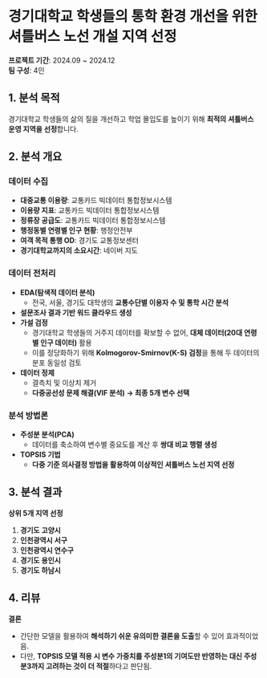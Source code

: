 # **경기대학교 학생들의 통학 환경 개선을 위한 셔틀버스 노선 개설 지역 선정**
 **프로젝트 기간**: 2024.09 ~ 2024.12  
 **팀 구성**: 4인  

## **1. 분석 목적**
경기대학교 학생들의 삶의 질을 개선하고 학업 몰입도를 높이기 위해 **최적의 셔틀버스 운영 지역을 선정**합니다.

## **2. 분석 개요**

###  데이터 수집
- **대중교통 이용량**: 교통카드 빅데이터 통합정보시스템  
- **이용량 지표**: 교통카드 빅데이터 통합정보시스템  
- **정류장 공급도**: 교통카드 빅데이터 통합정보시스템  
- **행정동별 연령별 인구 현황**: 행정안전부  
- **여객 목적 통행 OD**: 경기도 교통정보센터  
- **경기대학교까지의 소요시간**: 네이버 지도  

###  데이터 전처리
- **EDA(탐색적 데이터 분석)**  
  - 전국, 서울, 경기도 대학생의 **교통수단별 이용자 수 및 통학 시간 분석**  
- **설문조사 결과 기반 워드 클라우드 생성**  
- **가설 검정**  
  - 경기대학교 학생들의 거주지 데이터를 확보할 수 없어, **대체 데이터(20대 연령별 인구 데이터)** 활용  
  - 이를 정당화하기 위해 **Kolmogorov-Smirnov(K-S) 검정**을 통해 두 데이터의 분포 동일성 검토  
- **데이터 정제**  
  - 결측치 및 이상치 제거  
  - **다중공선성 문제 해결(VIF 분석) → 최종 5개 변수 선택**  

###  분석 방법론
- **주성분 분석(PCA)**  
  - 데이터를 축소하여 변수별 중요도를 계산 후 **쌍대 비교 행렬 생성**  
- **TOPSIS 기법**  
  - **다중 기준 의사결정 방법을 활용하여 이상적인 셔틀버스 노선 지역 선정**  

## **3. 분석 결과**
 **상위 5개 지역 선정**  
1. **경기도 고양시**  
2. **인천광역시 서구**  
3. **인천광역시 연수구**  
4. **경기도 용인시**  
5. **경기도 하남시**  

## **4. 리뷰**
 **결론**  
- 간단한 모델을 활용하여 **해석하기 쉬운 유의미한 결론을 도출**할 수 있어 효과적이었음.  
- 다만, **TOPSIS 모델 적용 시 변수 가중치를 주성분1의 기여도만 반영하는 대신 주성분3까지 고려하는 것이 더 적절**하다고 판단됨.  

